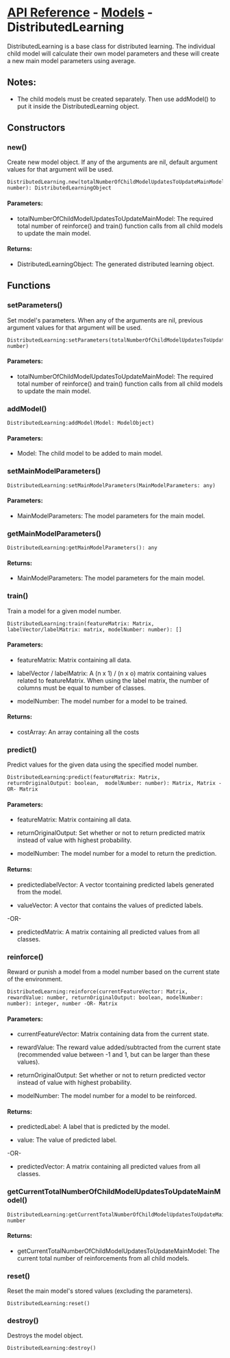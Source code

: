 # [API Reference](../../API.md) - [Models](../Models.md) - DistributedLearning

DistributedLearning is a base class for distributed learning. The individual child model will calculate their own model parameters and these will create a new main model parameters using average.

## Notes:

* The child models must be created separately. Then use addModel() to put it inside the DistributedLearning object.

## Constructors

### new()

Create new model object. If any of the arguments are nil, default argument values for that argument will be used.

```
DistributedLearning.new(totalNumberOfChildModelUpdatesToUpdateMainModel: number): DistributedLearningObject
```

#### Parameters:

* totalNumberOfChildModelUpdatesToUpdateMainModel: The required total number of reinforce() and train() function calls from all child models to update the main model.

#### Returns:

* DistributedLearningObject: The generated distributed learning object.

## Functions

### setParameters()

Set model's parameters. When any of the arguments are nil, previous argument values for that argument will be used.

```
DistributedLearning:setParameters(totalNumberOfChildModelUpdatesToUpdateMainModel: number)
```

#### Parameters:

* totalNumberOfChildModelUpdatesToUpdateMainModel: The required total number of reinforce() and train() function calls from all child models to update the main model.

### addModel()

```
DistributedLearning:addModel(Model: ModelObject)
```

#### Parameters:

* Model: The child model to be added to main model.

### setMainModelParameters()

```
DistributedLearning:setMainModelParameters(MainModelParameters: any)
```

#### Parameters:

* MainModelParameters: The model parameters for the main model.

### getMainModelParameters()

```
DistributedLearning:getMainModelParameters(): any
```

#### Returns:

* MainModelParameters: The model parameters for the main model.

### train()

Train a model for a given model number.

```
DistributedLearning:train(featureMatrix: Matrix, labelVector/labelMatrix: matrix, modelNumber: number): []
```

#### Parameters:

* featureMatrix: Matrix containing all data.

* labelVector / labelMatrix: A (n x 1) / (n x o) matrix containing values related to featureMatrix. When using the label matrix, the number of columns must be equal to number of classes.

* modelNumber: The model number for a model to be trained.

#### Returns:

* costArray: An array containing all the costs

### predict()

Predict values for the given data using the specified model number.

```
DistributedLearning:predict(featureMatrix: Matrix, returnOriginalOutput: boolean,  modelNumber: number): Matrix, Matrix -OR- Matrix
```

#### Parameters:

* featureMatrix: Matrix containing all data.

* returnOriginalOutput: Set whether or not to return predicted matrix instead of value with highest probability. 

* modelNumber: The model number for a model to return the prediction.

#### Returns:

* predictedlabelVector: A vector tcontaining predicted labels generated from the model.

* valueVector: A vector that contains the values of predicted labels.

-OR-

* predictedMatrix: A matrix containing all predicted values from all classes.


### reinforce()

Reward or punish a model from a model number based on the current state of the environment.

```
DistributedLearning:reinforce(currentFeatureVector: Matrix, rewardValue: number, returnOriginalOutput: boolean, modelNumber: number): integer, number -OR- Matrix
```

#### Parameters:

* currentFeatureVector: Matrix containing data from the current state.

* rewardValue: The reward value added/subtracted from the current state (recommended value between -1 and 1, but can be larger than these values). 

* returnOriginalOutput: Set whether or not to return predicted vector instead of value with highest probability.

* modelNumber: The model number for a model to be reinforced.

#### Returns:

* predictedLabel: A label that is predicted by the model.

* value: The value of predicted label.

-OR-

* predictedVector: A matrix containing all predicted values from all classes.


### getCurrentTotalNumberOfChildModelUpdatesToUpdateMainModel()

```
DistributedLearning:getCurrentTotalNumberOfChildModelUpdatesToUpdateMainModel(): number
```

#### Returns:

* getCurrentTotalNumberOfChildModelUpdatesToUpdateMainModel: The current total number of reinforcements from all child models.

### reset()

Reset the main model's stored values (excluding the parameters).

```
DistributedLearning:reset()
```

### destroy()

Destroys the model object.

```
DistributedLearning:destroy()
```
